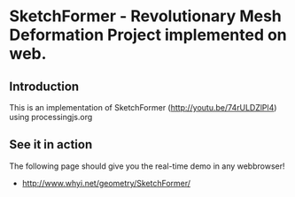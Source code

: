 # SketchFormer - Revolutionary Mesh Deformation Project implemented on web.

## Introduction
This is an implementation of SketchFormer (http://youtu.be/74rULDZlPl4) using processingjs.org

## See it in action
The following page should give you the real-time demo in any webbrowser!
* http://www.whyi.net/geometry/SketchFormer/
